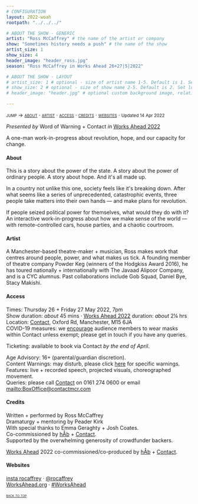 ```yaml
---
# CONFIGURATION
layout: 2022-woah
rootpath: "../../../"

# ABOUT THE SHOW - GENERIC
artist: "Ross McCaffrey" # the name of the artist or company
show: "Sometimes history needs a push" # the name of the show
artist_size: 1
show_size: 4
header_image: "header_ross.jpg"
season: "Ross McCaffrey in Works Ahead 26+27|5|2022"

# ABOUT THE SHOW - LAYOUT
# artist_size: 1 # optional - size of artist name 1-5. Default is 1. Set longer names to lower values
# show_size: 2 # optional - size of show name 2-5. Default is 2. Set longer names to lower values
# header_image: "header.jpg" # optional custom background image, relative to current page

---
```

<span style='font-variant: small-caps'>jump → [about](/current/2022-worksahead/mccaffrey/#about) · [artist](/current/2022-worksahead/mccaffrey/#artist) · [access](/current/2022-worksahead/mccaffrey/#access) · [credits](/current/2022-worksahead/mccaffrey/#credits) · [websites](/current/2022-worksahead/mccaffrey/#websites)</span> · <small>Updated 14 Apr 2022</small>        
        
*Presented by* Word of Warning + Contact *in* [Works Ahead 2022](/current/2022-worksahead)        
        
A one-man work-in-progress about revolution, hope, and our capacity for change.        
        
#### About        
This is a story about the power of the state. A story about the power of ordinary people. A story about hope. And it's all made up.         
        
In a country not unlike this one, society feels like it's breaking down. After what seems like a series of unprecedented, catastrophic events, three people take matters into their own hands — and make plans for revolution.        
        
If people seized political power for themselves, what would they do with it? An interactive work-in-progress about how we make sense of the world — with remote-controlled cars, house parties, and a chaotic courtroom.        
        
#### Artist        
A Manchester-based theatre-maker + musician, Ross makes work that centres around people, power, and what makes us tick. A founding member of theatre company Powder Keg (winners of the Hodgkiss Award 2016), he has toured nationally + internationally with The Javaad Alipoor Company, and is a CYC alumnus. Past collaborations include Gob Squad, Daniel Bye, Stacy Makishi.         
         
#### Access                 
Times: Thursday 26 + Friday 27 May 2022, 7pm<br>Show duration: *about* 45 mins · [Works Ahead 2022](/current/2022-worksahead) duration: *about* 2¼ hrs<br>Location: <a href="https://contactmcr.com/about-us/your-visit" target="_blank">Contact</a>, Oxford Rd, Manchester, M15 6JA<br>COVID-19 measures: we <a href="https://contactmcr.com/covid-19-faq" target="_blank">encourage</a> audience members to wear masks within Contact unless exempt; please get in touch if you have any queries.        
        
Ticketing: available to book via Contact *by the end of April*.        
        
Age Advisory: 16+ (parental/guardian discretion).<br>Content Warnings: may disturb, please click [here](/warnings) for specific warnings.<br>Features: live + recorded speech, projected visuals, choreographed movement.<br>Queries: please call <a href="https://contactmcr.com/accessibility" target="_blank">Contact</a> on 0161 274 0600 or email <mailto:BoxOffice@contactmcr.com>                 
         
#### Credits         
Written + performed by Ross McCaffrey<br>Dramaturgy + mentoring by Peader Kirk<br>With special thanks to Emma Geraghty + Josh Coates.<br>Co-commissioned by [hÅb](/hab) + <a href="https://contactmcr.com" target="_blank">Contact</a>.<br>Supported by the overwhelming generosity of crowdfunder backers.        
          
[Works Ahead](/hab/worksahead) 2022 co-commissioned/co-produced by [hÅb](/hab) + <a href="https://contactmcr.com" target="_blank">Contact</a>.        
        
#### Websites          
<a href="https://instagram.com/rocaffrey" target="_blank">insta rocaffrey</a> · <a href="https://twitter.com/rocaffrey" target="_blank">@rocaffrey</a><br><a href="http://worksahead.org" target="_blank">WorksAhead.org</a> · <a href="https://twitter.com/hashtag/WorksAhead" target="_blank">#WorksAhead</a>        
        
<small><span style='font-variant: small-caps'>[back to top](/current/2022-worksahead/mccaffrey)</span></small>
